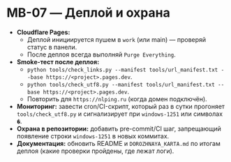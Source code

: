# MB-07 — Деплой и охрана

- **Cloudflare Pages:**
  - Деплой инициируется пушем в `work` (или main) — проверяй статус в панели.
  - После деплоя всегда выполняй `Purge Everything`.
- **Smoke-тест после деплоя:**
  - `python tools/check_links.py --manifest tools/url_manifest.txt --base https://<project>.pages.dev`.
  - `python tools/check_utf8.py --manifest tools/url_manifest.txt --base https://<project>.pages.dev`.
  - Повторить для `https://nlping.ru` (когда домен подключён).
- **Мониторинг:** завести cron/CI-скрипт, который раз в сутки прогоняет `tools/check_utf8.py` и сигнализирует при `windows-1251` или символах `�`.
- **Охрана в репозитории:** добавить pre-commit/CI шаг, запрещающий появление строки `windows-1251` в новых коммитах.
- **Документация:** обновить README и `DOROZHNAYA_KARTA.md` по итогам деплоя (какие проверки пройдены, где лежат логи).
